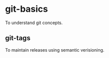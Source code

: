 # git-basics
To understand git concepts.

## git-tags
To maintain releases using semantic verisioning.
